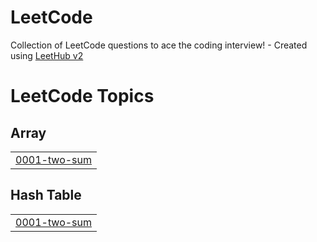 # LeetCode
Collection of LeetCode questions to ace the coding interview! - Created using [LeetHub v2](https://github.com/arunbhardwaj/LeetHub-2.0)

<!---LeetCode Topics Start-->
# LeetCode Topics
## Array
|  |
| ------- |
| [0001-two-sum](https://github.com/SudarshanSarnaik/LeetCode/tree/master/0001-two-sum) |
## Hash Table
|  |
| ------- |
| [0001-two-sum](https://github.com/SudarshanSarnaik/LeetCode/tree/master/0001-two-sum) |
<!---LeetCode Topics End-->